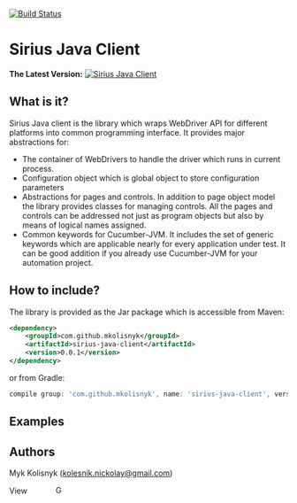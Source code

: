 [![Build Status](https://travis-ci.org/mkolisnyk/Sirius-Java-Client.svg?branch=master)](https://travis-ci.org/mkolisnyk/Sirius-Java-Client)

# Sirius Java Client

**The Latest Version:** [![Sirius Java Client](https://maven-badges.herokuapp.com/maven-central/com.github.mkolisnyk/sirius-java-client/badge.svg?style=flat)](http://mvnrepository.com/artifact/com.github.mkolisnyk/sirius-java-client)

## What is it?

Sirius Java client is the library which wraps WebDriver API for different platforms into common programming interface. It provides major abstractions for:

* The container of WebDrivers to handle the driver which runs in current process.
* Configuration object which is global object to store configuration parameters
* Abstractions for pages and controls. In addition to page object model the library provides classes for managing controls. All the pages and controls can be addressed not just as program objects but also by means of logical names assigned.
* Common keywords for Cucumber-JVM. It includes the set of generic keywords which are applicable nearly for every application under test. It can be good addition if you already use Cucumber-JVM for your automation project.

## How to include?

The library is provided as the Jar package which is accessible from Maven:

``` xml
<dependency>
    <groupId>com.github.mkolisnyk</groupId>
    <artifactId>sirius-java-client</artifactId>
    <version>0.0.1</version>
</dependency>
```

or from Gradle:

``` groovy
compile group: 'com.github.mkolisnyk', name: 'sirius-java-client', version: '0.0.1'
```

## Examples

## Authors

Myk Kolisnyk (kolesnik.nickolay@gmail.com) 

<a href="http://ua.linkedin.com/pub/mykola-kolisnyk/14/533/903"><img src="http://www.linkedin.com/img/webpromo/btn_profile_bluetxt_80x15.png" width="80" height="15" border="0" alt="View Mykola Kolisnyk's profile on LinkedIn"></a>
<a href="http://plus.google.com/108480514086204589709?prsrc=3" rel="publisher" style="text-decoration:none;">
<img src="http://ssl.gstatic.com/images/icons/gplus-16.png" alt="Google+" style="border:0;width:16px;height:16px;"/></a>